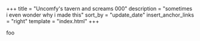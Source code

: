 +++
title = "Uncomfy's tavern and screams 000"
description = "sometimes i even wonder why i made this"
sort_by = "update_date"
insert_anchor_links = "right"
template = "index.html"
+++

foo
